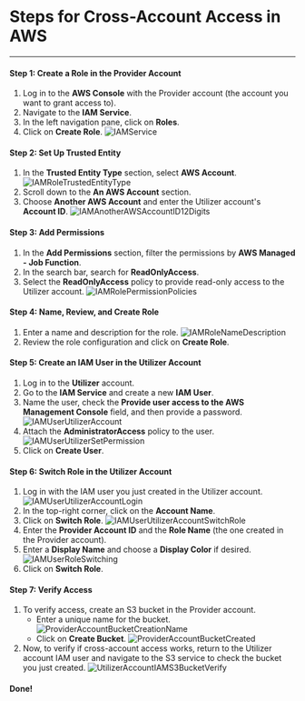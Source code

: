 # Steps for Cross-Account Access in AWS

---

#### Step 1: Create a Role in the Provider Account
1. Log in to the **AWS Console** with the Provider account (the account you want to grant access to).
2. Navigate to the **IAM Service**.
3. In the left navigation pane, click on **Roles**.
4. Click on **Create Role**.
   ![IAMService](/crossAccountAccess/img/IAMService.png)

#### Step 2: Set Up Trusted Entity
1. In the **Trusted Entity Type** section, select **AWS Account**.
   ![IAMRoleTrustedEntityType](/crossAccountAccess/img/IAMRoleTrustedEntityType.png)
2. Scroll down to the **An AWS Account** section.
3. Choose **Another AWS Account** and enter the Utilizer account's **Account ID**.
   ![IAMAnotherAWSAccountID12Digits](/crossAccountAccess/img/IAMAnotherAWSAccountID12Digits.png)

#### Step 3: Add Permissions
1. In the **Add Permissions** section, filter the permissions by **AWS Managed - Job Function**.
2. In the search bar, search for **ReadOnlyAccess**.
3. Select the **ReadOnlyAccess** policy to provide read-only access to the Utilizer account.
   ![IAMRolePermissionPolicies](/crossAccountAccess/img/IAMRolePermissionPolicies.png)

#### Step 4: Name, Review, and Create Role
1. Enter a name and description for the role.
   ![IAMRoleNameDescription](/crossAccountAccess/img/IAMRoleNameDescription.png)
2. Review the role configuration and click on **Create Role**.

#### Step 5: Create an IAM User in the Utilizer Account
1. Log in to the **Utilizer** account.
2. Go to the **IAM Service** and create a new **IAM User**.
3. Name the user, check the **Provide user access to the AWS Management Console** field, and then provide a password.
   ![IAMUserUtilizerAccount](/crossAccountAccess/img/IAMUserUtilizerAccount.png)
4. Attach the **AdministratorAccess** policy to the user.
   ![IAMUserUtilizerSetPermission](/crossAccountAccess/img/IAMUserUtilizerSetPermission.png)
5. Click on **Create User**.

#### Step 6: Switch Role in the Utilizer Account
1. Log in with the IAM user you just created in the Utilizer account.
   ![IAMUserUtilizerAccountLogin](/crossAccountAccess/img/IAMUserUtilizerAccountLogin.png)
2. In the top-right corner, click on the **Account Name**.
3. Click on **Switch Role**.
   ![IAMUserUtilizerAccountSwitchRole](/crossAccountAccess/img/IAMUserUtilizerAccountSwitchRole.png)
4. Enter the **Provider Account ID** and the **Role Name** (the one created in the Provider account).
5. Enter a **Display Name** and choose a **Display Color** if desired.
   ![IAMUserRoleSwitching](/crossAccountAccess/img/IAMUserRoleSwitching.png)
6. Click on **Switch Role**.

#### Step 7: Verify Access
1. To verify access, create an S3 bucket in the Provider account.
   - Enter a unique name for the bucket.
   ![ProviderAccountBucketCreationName](/crossAccountAccess/img/ProviderAccountBucketCreationName.png)
   - Click on **Create Bucket**.
   ![ProviderAccountBucketCreated](/crossAccountAccess/img/ProviderAccountBucketCreated.png)
2. Now, to verify if cross-account access works, return to the Utilizer account IAM user and navigate to the S3 service to check the bucket you just created.
   ![UtilizerAccountIAMS3BucketVerify](/crossAccountAccess/img/UtilizerAccountIAMS3BucketVerify.png)

#### Done!